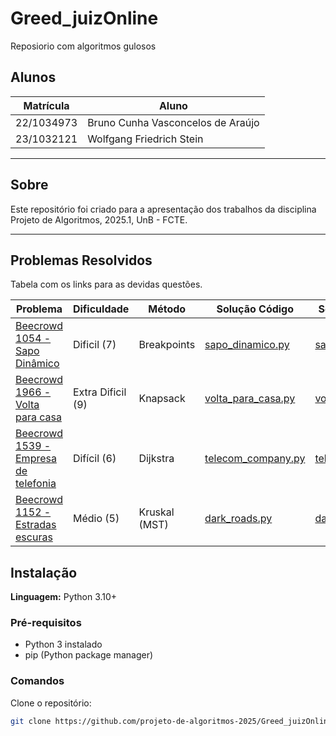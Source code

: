 # Greed_juizOnline
Reposiorio com algoritmos gulosos

## Alunos

| Matrícula  | Aluno                             |
| ---------- | --------------------------------- |
| 22/1034973 | Bruno Cunha Vasconcelos de Araújo |
| 23/1032121 | Wolfgang Friedrich Stein          |

---

## Sobre

Este repositório foi criado para a apresentação dos trabalhos da disciplina Projeto de Algoritmos, 2025.1, UnB - FCTE.

---

## Problemas Resolvidos

Tabela com os links para as devidas questões.

| Problema                                                                                 | Dificuldade | Método        | Solução Código                                                                  | Solução comentada                                                               |
| ---------------------------------------------------------------------------------------- | ----------- | ------------- | ------------------------------------------------------------------------------- | ------------------------------------------------------------------------------- |
| [Beecrowd 1054 - Sapo Dinâmico](https://judge.beecrowd.com/pt/problems/view/1123)       | Dificil (7)   | Breakpoints   |  [sapo_dinamico.py](Greed\beecrowd-1054-sapo_dinamico\1054_sapo_dinamico.py)                                                                               | [sapo_dinamico.md](Greed\beecrowd-1054-sapo_dinamico\sapo_dinamico.md)                                                                                |
| [Beecrowd 1966 - Volta para casa](https://judge.beecrowd.com/pt/problems/view/1806)           | Extra Dificil (9) | Knapsack      |   [volta_para_casa.py](Greed\beecrowd-1966-volta-para-casa\1966_volta_para_casa.py)                                                                              | [volta_para_casa.md](Greed\beecrowd-1966-volta-para-casa\volta_para_casa.md)
| [Beecrowd 1539 - Empresa de telefonia](https://judge.beecrowd.com/pt/problems/view/1539) | Difícil (6) | Dijkstra      | [telecom_company.py](grafos-2/beecrowd-1539-telecom_company/telecom_company.py) | [telecom_company.md](grafos-2/beecrowd-1539-telecom_company/telecom_company.md) |
| [Beecrowd 1152 - Estradas escuras](https://judge.beecrowd.com/en/problems/view/1152)     | Médio (5)   | Kruskal (MST) | [dark_roads.py](grafos-2/beecrowd-1152-dark_roads/dark_roads.py)                | [dark_roads.md](grafos-2/beecrowd-1152-dark_roads/dark_roads.md)                |

## Instalação

**Linguagem:** Python 3.10+

### Pré-requisitos

- Python 3 instalado
- pip (Python package manager)

### Comandos

Clone o repositório:

```bash
git clone https://github.com/projeto-de-algoritmos-2025/Greed_juizOnline.git

```